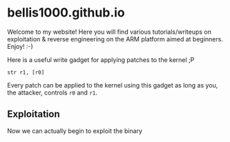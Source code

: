 



# bellis1000.github.io
Welcome to my website! Here you will find various tutorials/writeups on exploitation & reverse engineering on the ARM platform aimed at beginners. Enjoy! :-)

Here is a useful write gadget for applying patches to the kernel ;P

`str r1, [r0]`

Every patch can be applied to the kernel using this gadget as long as you, the attacker, controls `r0` and `r1`.

## Exploitation

Now we can actually begin to exploit the binary
